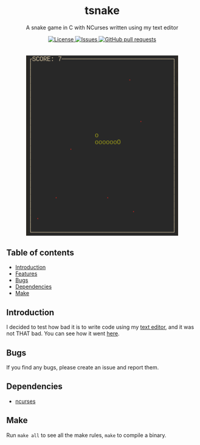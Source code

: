 <p align="center">
	<h1 align="center">tsnake</h2>
	<p align="center">A snake game in C with NCurses written using my text editor</p>
</p>
<p align="center">
	<a href="./LICENSE">
		<img alt="License" src="https://img.shields.io/badge/license-GPL-blue?color=7aca00"/>
	</a>
	<a href="https://github.com/LordOfTrident/tsnake/issues">
		<img alt="Issues" src="https://img.shields.io/github/issues/LordOfTrident/tsnake?color=0088ff"/>
	</a>
	<a href="https://github.com/LordOfTrident/tsnake/pulls">
		<img alt="GitHub pull requests" src="https://img.shields.io/github/issues-pr/LordOfTrident/tsnake?color=0088ff"/>
	</a>
	<br><br><br>
	<img width="400px" src="res/screenshot.png"/>
</p>

## Table of contents
* [Introduction](#introduction)
* [Features](#features)
* [Bugs](#bugs)
* [Dependencies](#dependencies)
* [Make](#make)

## Introduction
I decided to test how bad it is to write code using my [text editor](https://github.com/LordOfTrident/pone),
and it was not THAT bad. You can see how it went [here](https://youtu.be/duWvVleECZ0).

## Bugs
If you find any bugs, please create an issue and report them.

## Dependencies
- [ncurses](https://en.wikipedia.org/wiki/Ncurses)

## Make
Run `make all` to see all the make rules, `make` to compile a binary.
